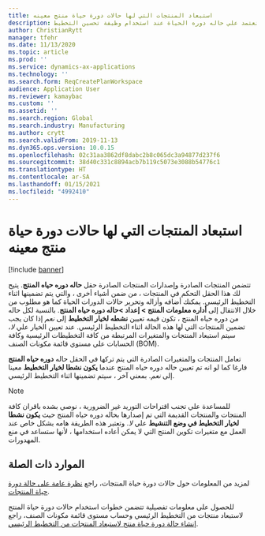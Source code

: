 ```yaml
---
title: استبعاد المنتجات التي لها حالات دورة حياة منتج معينه
description: يشرح هذا الموضوع كيفيه استبعاد المنتجات التي تعتمد علي حاله دوره الحياة عند استخدام وظيفة تحسين التخطيط.
author: ChristianRytt
manager: tfehr
ms.date: 11/13/2020
ms.topic: article
ms.prod: ''
ms.service: dynamics-ax-applications
ms.technology: ''
ms.search.form: ReqCreatePlanWorkspace
audience: Application User
ms.reviewer: kamaybac
ms.custom: ''
ms.assetid: ''
ms.search.region: Global
ms.search.industry: Manufacturing
ms.author: crytt
ms.search.validFrom: 2019-11-13
ms.dyn365.ops.version: 10.0.15
ms.openlocfilehash: 02c31aa3862df8dabc2b8c065dc3a94877d237f6
ms.sourcegitcommit: 38d40c331c8894acb7b119c5073e3088b54776c1
ms.translationtype: HT
ms.contentlocale: ar-SA
ms.lasthandoff: 01/15/2021
ms.locfileid: "4992410"
---
```

# <a name="exclude-products-that-have-specific-product-lifecycle-states"></a>استبعاد المنتجات التي لها حالات دورة حياة منتج معينه

[!include [banner](../../includes/banner.md)]

تتضمن المنتجات الصادرة وإصدارات المنتجات الصادرة حقل **حاله دوره حياه المنتج**. يتيح لك هذا الحقل التحكم في المنتجات ، من ضمن أشياء أخرى ، والتي يتم تضمينها اثناء التخطيط الرئيسي. يمكنك أضافه وأزاله وتحرير حالات الدورات الحياة كما هو مطلوب من خلال الانتقال إلى **أداره معلومات المنتج \> إعداد \>حاله دوره حياه المنتج**. بالنسبة لكل حاله من دوره حياه المنتج ، تكون قيمه تعيين **نشطه لخيار التخطيط** إلى *نعم* إذا كان يجب تضمين المنتجات التي لها هذه الحالة اثناء التخطيط الرئيسي. عند تعيين الخيار علي *لا*، سيتم استبعاد المنتجات والمتغيرات المرتبطة من كافة التخطيطات الرئيسية وكافة الحسابات علي مستوي قائمة مكونات الصنف (BOM).

تعامل المنتجات والمتغيرات الصادرة التي يتم تركها في الحقل حاله **دوره حياه المنتج** فارغا كما لو انه تم تعيين حاله دوره حياه المنتج عندما **يكون نشطا لخيار التخطيط** معينا إلى *نعم*. بمعني آخر ، سيتم تضمينها اثناء التخطيط الرئيسي.

> [!NOTE]
> للمساعدة علي تجنب اقتراحات التوريد غير الضرورية ، نوصي بشده باقران كافة المنتجات والمنتجات القديمة التي تم إصدارها بحاله دوره حياه المنتج حيث **يكون نشطا لخيار التخطيط في وضع التنشيط** علي *لا*. وتعتبر هذه الطريقة هامه بشكل خاص عند العمل مع متغيرات تكوين المنتج التي لا يمكن أعاده استخدامها ، لأنها ستساعد في منع المهدورات.

## <a name="related-resources"></a>الموارد ذات الصلة

لمزيد من المعلومات حول حالات دورة حياة المنتجات، راجع [‏‫نظرة عامة على حالة دورة حياة المنتجات‬](../../pim/product-lifecycle.md).

للحصول على معلومات تفصيلية تتضمن خطوات استخدام حالات دورة حياة المنتج لاستبعاد منتجات من التخطيط الرئيسي وحساب مستوى قائمة مكونات الصنف، راجع [إنشاء حالة دورة حياة منتج لاستبعاد المنتجات من التخطيط الرئيسي](../../pim/tasks/exclude-products-master-planning.md).
